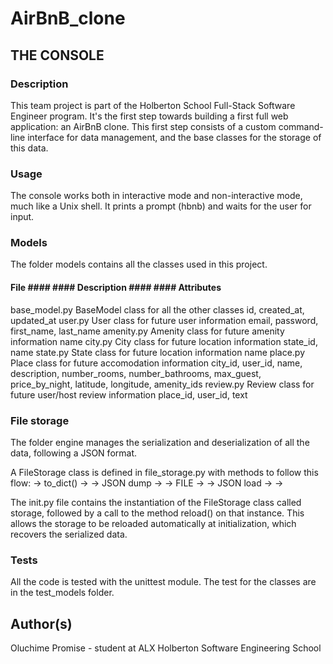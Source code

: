 # AirBnB_clone

## THE CONSOLE ##

###  Description ###
This team project is part of the Holberton School Full-Stack Software Engineer program. It's the first step towards building a first full web application: an AirBnB clone. This first step consists of a custom command-line interface for data management, and the base classes for the storage of this data.

### Usage ###
The console works both in interactive mode and non-interactive mode, much like a Unix shell. It prints a prompt (hbnb) and waits for the user for input.

### Models ###
The folder models contains all the classes used in this project.

#### File ####	         #### Description ####	                  ####  Attributes ####
base_model.py	BaseModel class for all the other classes	id, created_at, updated_at
user.py	       User class for future user information	   email, password, first_name, last_name
amenity.py	Amenity class for future amenity information	         name
city.py  	City class for future location information	state_id, name
state.py	State class for future location information	name
place.py	Place class for future accomodation information	   city_id, user_id, name, description, number_rooms, number_bathrooms, max_guest, price_by_night, latitude, longitude, amenity_ids
review.py	Review class for future user/host review information	place_id, user_id, text

### File storage ###
The folder engine manages the serialization and deserialization of all the data, following a JSON format.

A FileStorage class is defined in file_storage.py with methods to follow this flow: <object> -> to_dict() -> <dictionary> -> JSON dump -> <json string> -> FILE -> <json string> -> JSON load -> <dictionary> -> <object>

The init.py file contains the instantiation of the FileStorage class called storage, followed by a call to the method reload() on that instance. This allows the storage to be reloaded automatically at initialization, which recovers the serialized data.

### Tests ###
All the code is tested with the unittest module. The test for the classes are in the test_models folder.

## Author(s) ##
Oluchime Promise - student at ALX Holberton Software Engineering School


